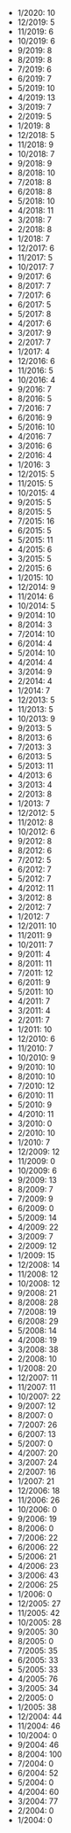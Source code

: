 *  1/2020: 10
*  12/2019: 5
*  11/2019: 6
*  10/2019: 6
*  9/2019: 8
*  8/2019: 8
*  7/2019: 6
*  6/2019: 7
*  5/2019: 10
*  4/2019: 13
*  3/2019: 7
*  2/2019: 5
*  1/2019: 8
*  12/2018: 5
*  11/2018: 9
*  10/2018: 7
*  9/2018: 9
*  8/2018: 10
*  7/2018: 8
*  6/2018: 8
*  5/2018: 10
*  4/2018: 11
*  3/2018: 7
*  2/2018: 8
*  1/2018: 7
*  12/2017: 6
*  11/2017: 5
*  10/2017: 7
*  9/2017: 6
*  8/2017: 7
*  7/2017: 6
*  6/2017: 5
*  5/2017: 8
*  4/2017: 6
*  3/2017: 9
*  2/2017: 7
*  1/2017: 4
*  12/2016: 6
*  11/2016: 5
*  10/2016: 4
*  9/2016: 7
*  8/2016: 5
*  7/2016: 7
*  6/2016: 9
*  5/2016: 10
*  4/2016: 7
*  3/2016: 6
*  2/2016: 4
*  1/2016: 3
*  12/2015: 5
*  11/2015: 5
*  10/2015: 4
*  9/2015: 5
*  8/2015: 5
*  7/2015: 16
*  6/2015: 5
*  5/2015: 11
*  4/2015: 6
*  3/2015: 5
*  2/2015: 6
*  1/2015: 10
*  12/2014: 9
*  11/2014: 6
*  10/2014: 5
*  9/2014: 10
*  8/2014: 3
*  7/2014: 10
*  6/2014: 4
*  5/2014: 10
*  4/2014: 4
*  3/2014: 9
*  2/2014: 4
*  1/2014: 7
*  12/2013: 5
*  11/2013: 5
*  10/2013: 9
*  9/2013: 5
*  8/2013: 6
*  7/2013: 3
*  6/2013: 5
*  5/2013: 11
*  4/2013: 6
*  3/2013: 4
*  2/2013: 8
*  1/2013: 7
*  12/2012: 5
*  11/2012: 8
*  10/2012: 6
*  9/2012: 8
*  8/2012: 6
*  7/2012: 5
*  6/2012: 7
*  5/2012: 7
*  4/2012: 11
*  3/2012: 8
*  2/2012: 7
*  1/2012: 7
*  12/2011: 10
*  11/2011: 9
*  10/2011: 7
*  9/2011: 4
*  8/2011: 11
*  7/2011: 12
*  6/2011: 9
*  5/2011: 10
*  4/2011: 7
*  3/2011: 4
*  2/2011: 7
*  1/2011: 10
*  12/2010: 6
*  11/2010: 7
*  10/2010: 9
*  9/2010: 10
*  8/2010: 10
*  7/2010: 12
*  6/2010: 11
*  5/2010: 9
*  4/2010: 11
*  3/2010: 0
*  2/2010: 10
*  1/2010: 7
*  12/2009: 12
*  11/2009: 0
*  10/2009: 6
*  9/2009: 13
*  8/2009: 7
*  7/2009: 9
*  6/2009: 0
*  5/2009: 14
*  4/2009: 22
*  3/2009: 7
*  2/2009: 12
*  1/2009: 15
*  12/2008: 14
*  11/2008: 12
*  10/2008: 12
*  9/2008: 21
*  8/2008: 28
*  7/2008: 19
*  6/2008: 29
*  5/2008: 14
*  4/2008: 19
*  3/2008: 38
*  2/2008: 10
*  1/2008: 20
*  12/2007: 11
*  11/2007: 11
*  10/2007: 22
*  9/2007: 12
*  8/2007: 0
*  7/2007: 26
*  6/2007: 13
*  5/2007: 0
*  4/2007: 20
*  3/2007: 24
*  2/2007: 16
*  1/2007: 21
*  12/2006: 18
*  11/2006: 26
*  10/2006: 0
*  9/2006: 19
*  8/2006: 0
*  7/2006: 22
*  6/2006: 22
*  5/2006: 21
*  4/2006: 23
*  3/2006: 43
*  2/2006: 25
*  1/2006: 0
*  12/2005: 27
*  11/2005: 42
*  10/2005: 28
*  9/2005: 30
*  8/2005: 0
*  7/2005: 35
*  6/2005: 33
*  5/2005: 33
*  4/2005: 76
*  3/2005: 34
*  2/2005: 0
*  1/2005: 38
*  12/2004: 44
*  11/2004: 46
*  10/2004: 0
*  9/2004: 46
*  8/2004: 100
*  7/2004: 0
*  6/2004: 52
*  5/2004: 0
*  4/2004: 60
*  3/2004: 77
*  2/2004: 0
*  1/2004: 0